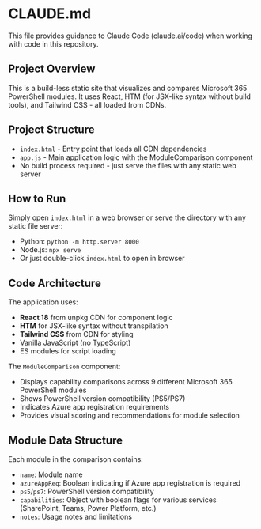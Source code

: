 # CLAUDE.md

This file provides guidance to Claude Code (claude.ai/code) when working with code in this repository.

## Project Overview

This is a build-less static site that visualizes and compares Microsoft 365 PowerShell modules. It uses React, HTM (for JSX-like syntax without build tools), and Tailwind CSS - all loaded from CDNs.

## Project Structure

- `index.html` - Entry point that loads all CDN dependencies
- `app.js` - Main application logic with the ModuleComparison component
- No build process required - just serve the files with any static web server

## How to Run

Simply open `index.html` in a web browser or serve the directory with any static file server:
- Python: `python -m http.server 8000`
- Node.js: `npx serve`
- Or just double-click `index.html` to open in browser

## Code Architecture

The application uses:
- **React 18** from unpkg CDN for component logic
- **HTM** for JSX-like syntax without transpilation
- **Tailwind CSS** from CDN for styling
- Vanilla JavaScript (no TypeScript)
- ES modules for script loading

The `ModuleComparison` component:
- Displays capability comparisons across 9 different Microsoft 365 PowerShell modules
- Shows PowerShell version compatibility (PS5/PS7)
- Indicates Azure app registration requirements
- Provides visual scoring and recommendations for module selection

## Module Data Structure

Each module in the comparison contains:
- `name`: Module name
- `azureAppReq`: Boolean indicating if Azure app registration is required
- `ps5`/`ps7`: PowerShell version compatibility
- `capabilities`: Object with boolean flags for various services (SharePoint, Teams, Power Platform, etc.)
- `notes`: Usage notes and limitations